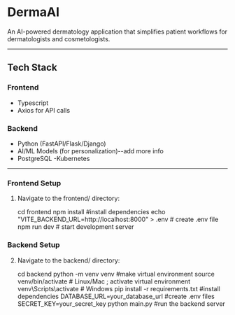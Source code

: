 # DermaAI

An AI-powered dermatology application that simplifies patient workflows for dermatologists and cosmetologists.

---

## Tech Stack

### Frontend
- Typescript
- Axios for API calls

### Backend
- Python (FastAPI/Flask/Django)
- AI/ML Models (for personalization)--add more info
- PostgreSQL
-Kubernetes

---

### Frontend Setup

1. Navigate to the frontend/ directory:
   
   cd frontend
   npm install  #install dependencies
   echo "VITE_BACKEND_URL=http://localhost:8000" > .env  # create .env file
   npm run dev  # start development server

### Backend Setup

2. Navigate to the backend/ directory:

   cd backend
   python -m venv venv  #make virtual environment
   source venv/bin/activate       # Linux/Mac  ; activate virtual environment
   venv\Scripts\activate          # Windows
   pip install -r requirements.txt  #install dependencies
   DATABASE_URL=your_database_url  #create .env files
   SECRET_KEY=your_secret_key
   python main.py  #run the backend server





